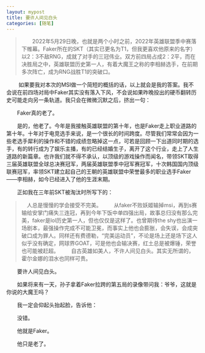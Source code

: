 ```yaml
---
layout: mypost
title: 要许人间见白头
categories: [随笔]
---
```


>&emsp;&emsp;2022年5月29日晚，也就是两个小时之前，2022年英雄联盟季中赛落下帷幕。Faker所在的SKT（其实已更名为T1，但我更喜欢他原来的名字）以2：3不敌RNG，成就了对手的三冠伟业。双方前四局占成2：2平，而在决胜局之中，英雄联盟历史第一人，有着大魔王之称的李相赫选手，在前期多次阵亡，成为RNG战胜T1的突破口。

&emsp;&emsp;  如果要我对本次的MSI做一个简短的概括的话，以上就会是我的答案。我不会说在前四场对局中Faker其实没有落入下风，不会说如果昨晚投出的硬币翻转历史可能走向另一条轨道。我只会在微微沉默之后，挤出一句：

&emsp;&emsp;Faker真的老了。

&emsp;&emsp;是的，他老了。今年是我接触英雄联盟的第十年，也是Faker走上职业道路的第十年。十年对于电竞选手来说，是一个很长的时间跨度。尽管我们常常会因为一些老选手犀利的操作和不错的成绩忽略掉这一点，可若是回顾一下出道同时期的选手，有的转行成为了娱乐主播，有的已经结婚生子，离开了这个行业，走上了人生道路的新篇章。也许我们就不得不承认，以顶级的游戏操作而闻名，带领SKT取得三届英雄联盟全球总决赛冠军，两届英雄联盟季中冠军赛冠军，十次韩国国内顶级联赛冠军，率领SKT建立起自己的王朝的英雄联盟中荣誉最多的职业选手Faker——李相赫，如今已经进入了他的生涯末期。

&emsp;&emsp;正如我在三年前SKT被淘汰时所写下的：

>&emsp;人总是慢慢的学会接受不完美。
&emsp;&emsp;从faker不败妖姬输掉msi，再到s赛输给安掌门痛失三连冠，再到今年下饭中单四强出局，故事总归没有那么完美，faker是lol历史第一人，但也仅仅是这样了。也曾期待the shy也出演一场剧本，最强操作完成不可能卫冕，而事实上他也会膨胀，会失误，会成突破口成为罪人。同样还有费德勒，“完美运动员”，不论是场上还是场下这人似乎没有确定，网球界GOAT，可是他也会输决赛，红土总是被爆锤，荣誉也可能被赶超。
&emsp;&emsp;自古英雄如美人，不许人间见白头。其实无所谓的，霍尔金娜的泪水也同样可贵。

&emsp;&emsp;要许人间见白头。

&emsp;&emsp;如果将来有一天，孙子拿着Faker拉跨的第五局的录像带问我：爷爷，这就是你说的大魔王吗？

&emsp;&emsp;我一定会仰起头抬起脸，告诉他：

&emsp;&emsp;没错。

&emsp;&emsp;他就是Faker。

&emsp;&emsp;他只是老了。